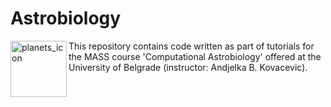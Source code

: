 # Astrobiology

<img align="left" src="https://github.com/francesca025/Astrobiology/assets/126467796/e8570f1a-74d1-4656-aa50-294442d82813" alt="planets_icon" width="90"/>
This repository contains code written as part of tutorials for the MASS course 'Computational Astrobiology' offered at the University of Belgrade (instructor: Andjelka B. Kovacevic).
